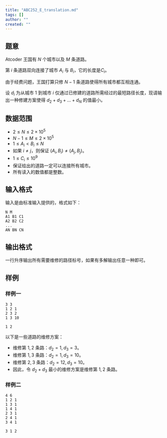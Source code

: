 ```yaml
---
title: "ABC252_E_translation.md"
tags: []
author: ""
created: ""
---
```


## 题意
Atcoder 王国有 $N$ 个城市以及 $M$ 条道路。

第 $i$ 条道路双向连接了城市 $A_i$ 与 $B_i$，它的长度是$C_i$。

由于经费问题，王国打算只修 $N-1$ 条道路使得所有城市都互相连通。

设 $d_i$ 为从城市 $1$ 到城市 $i$ 仅通过已修建的道路所需经过的最短路径长度，现请输出一种修建方案使得 $d_2+d_3+\dots+d_N$ 的值最小。

## 数据范围

- $2≤N≤2×10^5$
- $N-1 \leq M \leq 2\times10^5$
- $1 \leq A_i < B_i \leq N$
- 如果 $i\neq j$，则保证 $(A_i,B_i)\neq(A_j,B_j)$。
- $1\leq C_i \leq 10^9$
- 保证给出的道路一定可以连接所有城市。
- 所有读入的数值都是整数。

## 输入格式

输入是由标准输入提供的，格式如下：

```
N M
A1 B1 C1
A2 B2 C2
...
AN BN CN
```

## 输出格式

一行升序输出所有需要维修的路径标号，如果有多解输出任意一种即可。

## 样例

### 样例一

```
3 3
1 2 1
2 3 2
1 3 10
```

```
1 2
```

以下是一些道路的维修方案：

- 维修第 $1,2$ 条路：$d_2=1,d_3=3$。
- 维修第 $1,3$ 条路：$d_2=1,d_3=10$。
- 维修第 $2,3$ 条路：$d_2=12,d_3=10$。
- 因此，令 $d_2+d_3$ 最小的维修方案是维修第 $1,2$ 条路。

### 样例二

```
4 6
1 2 1
1 3 1
1 4 1
2 3 1
2 4 1
3 4 1
```

```
3 1 2
```

